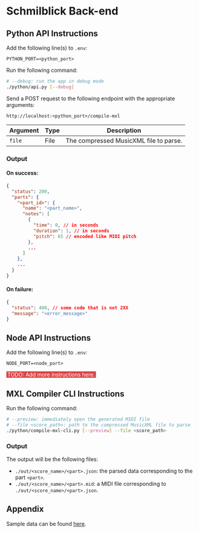 # Schmilblick Back-end

## Python API Instructions

Add the following line(s) to `.env`:

```
PYTHON_PORT=<python_port>
```

Run the following command:

```sh
# --debug: run the app in debug mode
./python/api.py [--debug]
```

Send a POST request to the following endpoint with the appropriate arguments:

```
http://localhost:<python_port>/compile-mxl
```

| Argument | Type | Description                            |
| -------- | ---- | -------------------------------------- |
| `file`   | File | The compressed MusicXML file to parse. |

### Output

#### On success:

```json
{
  "status": 200,
  "parts": {
    "<part_id>": {
      "name": "<part_name>",
      "notes": [
        {
          "time": 0, // in seconds
          "duration": 1, // in seconds
          "pitch": 65 // encoded like MIDI pitch
        },
        ...
      ]
    },
    ...
  }
}
```

#### On failure:

```json
{
  "status": 400, // some code that is not 2XX
  "message": "<error_message>"
}
```

## Node API Instructions

Add the following line(s) to `.env`:

```
NODE_PORT=<node_port>
```

<span style="background-color: #d44; color: #fff; padding: 0 0.2em">TODO: Add more instructions here.</span>

## MXL Compiler CLI Instructions

Run the following command:

```sh
# --preview: immediately open the generated MIDI file
# --file <score_path>: path to the compressed MusicXML file to parse
./python/compile-mxl-cli.py [--preview] --file <score_path>
```

### Output

The output will be the following files:

- `./out/<score_name>/<part>.json`: the parsed data corresponding to the part `<part>`.
- `./out/<score_name>/<part>.mid`: a MIDI file corresponding to `./out/<score_name>/<part>.json`.

## Appendix

Sample data can be found [here](https://drive.google.com/drive/folders/19GXoGG40P6MN9dCoI2gPH88HKLXORbpS?usp=drive_link).
